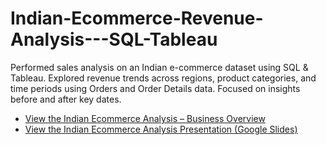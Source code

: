 # Indian-Ecommerce-Revenue-Analysis---SQL-Tableau
Performed sales analysis on an Indian e-commerce dataset using SQL &amp; Tableau. Explored revenue trends across regions, product categories, and time periods using Orders and Order Details data. Focused on insights before and after key dates.

- [View the Indian Ecommerce Analysis – Business Overview](https://public.tableau.com/app/profile/chung.tim.ho7055/viz/IndianEcommerceAnalysis/BusinessOverview?publish=yes)
- [View the Indian Ecommerce Analysis Presentation (Google Slides)](https://docs.google.com/presentation/d/1JqC3Xgcgm6aYWp4QfGR3kLbePAAteZoy/edit?usp=drive_link&ouid=103226258807480171557&rtpof=true&sd=true)
